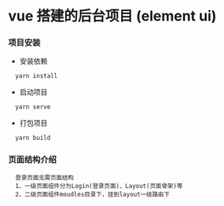 # vue 搭建的后台项目 (element ui)

### 项目安装
  * 安装依赖
  ```javascript
    yarn install
  ```

  * 启动项目
  ```javascript
    yarn serve
  ```

  * 打包项目
  ```javascript
    yarn build
  ```

### 页面结构介绍
```
  登录页面无需页面结构
  1、一级页面组件分为Login(登录页面)、Layout(页面骨架)等
  2、二级页面组件moudles目录下，挂到layout一级路由下
```